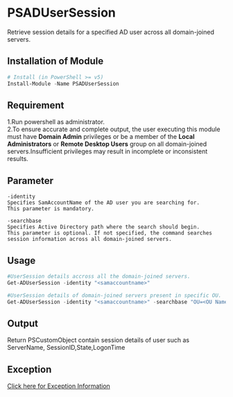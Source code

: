 # PSADUserSession

Retrieve session details for a specified AD user across all domain-joined servers.

## Installation of Module
```Powershell
# Install (in PowerShell >= v5)
Install-Module -Name PSADUserSession
```

## Requirement
1.Run powershell as administrator.  
2.To ensure accurate and complete output, the user executing this module must have **Domain Admin** privileges or be a member of the **Local Administrators** or **Remote Desktop Users** group on all domain-joined servers.Insufficient privileges may result in incomplete or inconsistent results.

## Parameter
```
-identity
Specifies SamAccountName of the AD user you are searching for.
This parameter is mandatory.
```

```
-searchbase
Specifies Active Directory path where the search should begin.
This parameter is optional. If not specified, the command searches session information across all domain-joined servers.
```

## Usage
```PowerShell
#UserSession details accross all the domain-joined servers.
Get-ADUserSession -identity "<samaccountname>"

#UserSession details of domain-joined servers present in specific OU.
Get-ADUserSession -identity "<samaccountname>" -searchbase "OU=<OU Name>,DC=<domainname>,DC=com"
```

## Output
Return PSCustomObject contain session details of user such as ServerName, SessionID,State,LogonTime

## Exception
[Click here for Exception Information](https://github.com/nihalpra1995/PSADUserSession/blob/main/EXCEPTIONS_INFO.md)
